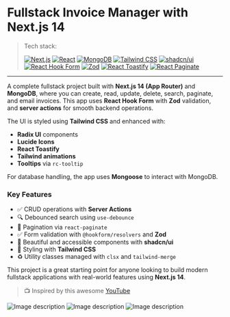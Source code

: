 # Fullstack Invoice Manager with Next.js 14

> Tech stack:
> 
> [![Next.js](https://img.shields.io/badge/Next.js-000?logo=nextdotjs&logoColor=white)](https://nextjs.org/)
> [![React](https://img.shields.io/badge/React-20232A?logo=react&logoColor=61DAFB)](https://reactjs.org/)
> [![MongoDB](https://img.shields.io/badge/MongoDB-4EA94B?logo=mongodb&logoColor=white)](https://www.mongodb.com/)
> [![Tailwind CSS](https://img.shields.io/badge/TailwindCSS-06B6D4?logo=tailwindcss&logoColor=white)](https://tailwindcss.com/)
> [![shadcn/ui](https://img.shields.io/badge/shadcn/ui-000000?logo=tailwindcss&logoColor=white)](https://ui.shadcn.com/)
> [![React Hook Form](https://img.shields.io/badge/React_Hook_Form-EC5990?logo=reacthookform&logoColor=white)](https://react-hook-form.com/)
> [![Zod](https://img.shields.io/badge/Zod-3E66F7?logoColor=white)](https://zod.dev/)
> [![React Toastify](https://img.shields.io/badge/React_Toastify-161B22?logo=react&logoColor=white)](https://fkhadra.github.io/react-toastify/)
> [![React Paginate](https://img.shields.io/badge/React_Paginate-61DAFB?logo=react&logoColor=white)](https://github.com/AdeleD/react-paginate)

---

A complete fullstack project built with **Next.js 14 (App Router)** and **MongoDB**, where you can create, read, update, delete, search, paginate, and email invoices. This app uses **React Hook Form** with **Zod** validation, and **server actions** for smooth backend operations.


The UI is styled using **Tailwind CSS** and enhanced with:

- **Radix UI** components  
- **Lucide Icons**  
- **React Toastify**  
- **Tailwind animations**  
- **Tooltips** via `rc-tooltip`

For database handling, the app uses **Mongoose** to interact with MongoDB.

### Key Features

- ✅ CRUD operations with **Server Actions**
- 🔍 Debounced search using `use-debounce`
- 📄 Pagination via `react-paginate`
- ✅ Form validation with `@hookform/resolvers` and **Zod**
- 🎨 Beautiful and accessible components with **shadcn/ui**
- 💨 Styling with **Tailwind CSS**
- ♻️ Utility classes managed with `clsx` and `tailwind-merge`


This project is a great starting point for anyone looking to build modern fullstack applications with real-world features using **Next.js 14**.
> 📺 Inspired by this awesome [YouTube](https://www.youtube.com/watch?v=P-8ZKCEQioY&t=1796s)

![Image description](https://s33.picofile.com/file/8484640218/e1.PNG)
![Image description](https://s33.picofile.com/file/8484640242/e11.PNG)
![Image description](https://s33.picofile.com/file/8484640250/e111.PNG)

